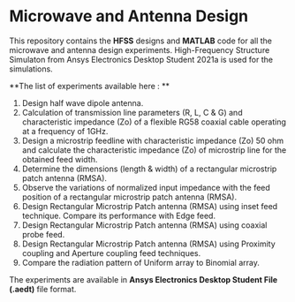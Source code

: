 # Microwave and Antenna Design
This repository contains the **HFSS** designs and **MATLAB** code for all the microwave and antenna design experiments.
High-Frequency Structure Simulaton from Ansys Electronics Desktop Student 2021a is used for the simulations.

**The list of experiments available here : ** 
  1. Design half wave dipole antenna. 
  2. Calculation of transmission line parameters (R, L, C & G) and characteristic impedance (Zo) of a flexible RG58 coaxial cable operating at a frequency of 1GHz. 
  3. Design a microstrip feedline with characteristic impedance (Zo) 50 ohm and calculate the characteristic impedance (Zo) of microstrip line for the obtained feed          width. 
  4. Determine the dimensions (length & width) of a rectangular microstrip patch antenna (RMSA). 
  5. Observe the variations of normalized input impedance with the feed position of a rectangular microstrip patch antenna (RMSA). 
  6. Design Rectangular Microstrip Patch antenna (RMSA) using inset feed technique. Compare its performance with Edge feed. 
  7. Design Rectangular Microstrip Patch antenna (RMSA) using coaxial probe feed. 
  8. Design Rectangular Microstrip Patch antenna (RMSA) using Proximity coupling and Aperture coupling feed techniques. 
  9. Compare the radiation pattern of Uniform array to Binomial array. 

The experiments are available in **Ansys Electronics Desktop Student File (.aedt)** file format.

